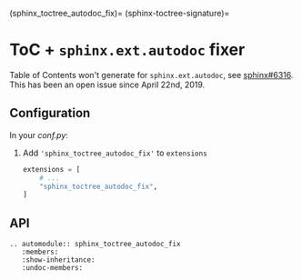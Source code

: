 (sphinx_toctree_autodoc_fix)=
(sphinx-toctree-signature)=

# ToC + `sphinx.ext.autodoc` fixer

Table of Contents won't generate for `sphinx.ext.autodoc`, see
[sphinx#6316]. This has been an open issue since April 22nd, 2019.

[sphinx#6316]: https://github.com/sphinx-doc/sphinx/issues/6316

## Configuration

In your _conf.py_:

1. Add `'sphinx_toctree_autodoc_fix'` to `extensions`

   ```python
   extensions = [
       # ...
       "sphinx_toctree_autodoc_fix",
   ]
   ```

## API

```{eval-rst}
.. automodule:: sphinx_toctree_autodoc_fix
   :members:
   :show-inheritance:
   :undoc-members:
```
